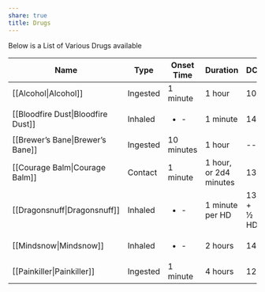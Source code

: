 ```yaml
---
share: true
title: Drugs
---
```

Below is a List of Various Drugs available

| Name                               | Type     | Onset Time           | Duration               | DC        | Save Type       | Price          |
| ---------------------------------- | -------- | -------------------- | ---------------------- | --------- | --------------- | -------------- |
| [[Alcohol\|Alcohol]]               | Ingested | 1 minute             | 1 hour                 | 10        | Resilience      | Varies         |
| [[Bloodfire Dust\|Bloodfire Dust]] | Inhaled  | <ul><li>\-</li></ul> | 1 minute               | 14        | Resilience(End) | 20 gp          |
| [[Brewer’s Bane\|Brewer’s Bane]]   | Ingested | 10 minutes           | 1 hour                 | --        | Resilience      | 1 gp           |
| [[Courage Balm\|Courage Balm]]     | Contact  | 1 minute             | 1 hour, or 2d4 minutes | 13        | Resilience(Psy) | 12 gp          |
| [[Dragonsnuff\|Dragonsnuff]]       | Inhaled  | <ul><li>\-</li></ul> | 1 minute per HD        | 13 + ½ HD | Resilience(End) | 20 gp per HD^2 |
| [[Mindsnow\|Mindsnow]]             | Inhaled  | <ul><li>\-</li></ul> | 2 hours                | 14        | Resilience      | 50 gp          |
| [[Painkiller\|Painkiller]]         | Ingested | 1 minute             | 4 hours                | 12        | Resilience      | 15 gp          |
